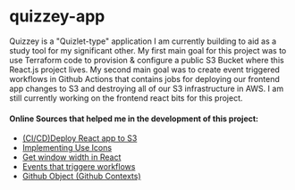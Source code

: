 # quizzey-app

Quizzey is a "Quizlet-type" application I am currently building to aid as a study tool for my significant other. My first main goal for this project was to use Terraform code to provision & configure a public S3 Bucket where this React.js project lives. My second main goal was to create event triggered workflows in Github Actions that contains jobs for deploying our frontend app changes to S3 and destroying all of our S3 infrastructure in AWS. I am still currently working on the frontend react bits for this project.



<h4>Online Sources that helped me in the development of this project: </h4>

<ul>
  <li><a href="https://sharathvignesh.medium.com/ci-cd-deploy-react-app-to-aws-s3-using-github-actions-3f6d77783190">(CI/CD)Deploy React app to S3</a></li>
  <li><a href="https://www.dicebear.com/how-to-use/http-api">Implementing Use Icons</a></li>
  <li><a href="https://codingbeautydev.com/blog/react-get-window-width-height/">Get window width in React</a></li>
  <li><a href="https://docs.github.com/en/actions/using-workflows/events-that-trigger-workflows#delete">Events that triggere workflows</a></li>
  <li><a href="https://docs.github.com/en/actions/learn-github-actions/contexts#github-context">Github Object (Github Contexts)</a></li>
</ul>
